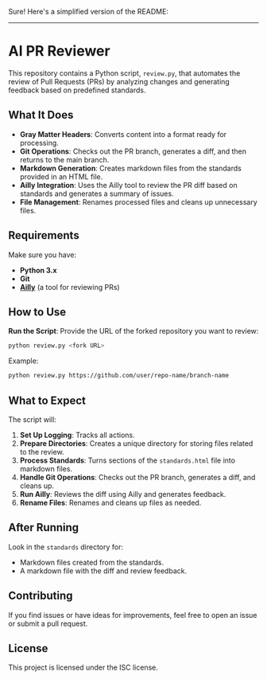 Sure! Here's a simplified version of the README:

---

# AI PR Reviewer

This repository contains a Python script, `review.py`, that automates the review of Pull Requests (PRs) by analyzing changes and generating feedback based on predefined standards.

## What It Does

- **Gray Matter Headers**: Converts content into a format ready for processing.
- **Git Operations**: Checks out the PR branch, generates a diff, and then returns to the main branch.
- **Markdown Generation**: Creates markdown files from the standards provided in an HTML file.
- **Ailly Integration**: Uses the Ailly tool to review the PR diff based on standards and generates a summary of issues.
- **File Management**: Renames processed files and cleans up unnecessary files.

## Requirements

Make sure you have:

- **Python 3.x**
- **Git**
- **[Ailly](https://github.com/davidsouther/ailly)** (a tool for reviewing PRs)

## How to Use

**Run the Script**:
   Provide the URL of the forked repository you want to review:
   ```sh
   python review.py <fork URL>
   ```

   Example:
   ```sh
   python review.py https://github.com/user/repo-name/branch-name
   ```

## What to Expect

The script will:

1. **Set Up Logging**: Tracks all actions.
2. **Prepare Directories**: Creates a unique directory for storing files related to the review.
3. **Process Standards**: Turns sections of the `standards.html` file into markdown files.
4. **Handle Git Operations**: Checks out the PR branch, generates a diff, and cleans up.
5. **Run Ailly**: Reviews the diff using Ailly and generates feedback.
6. **Rename Files**: Renames and cleans up files as needed.

## After Running

Look in the `standards` directory for:

- Markdown files created from the standards.
- A markdown file with the diff and review feedback.

## Contributing

If you find issues or have ideas for improvements, feel free to open an issue or submit a pull request.

## License

This project is licensed under the ISC license.
